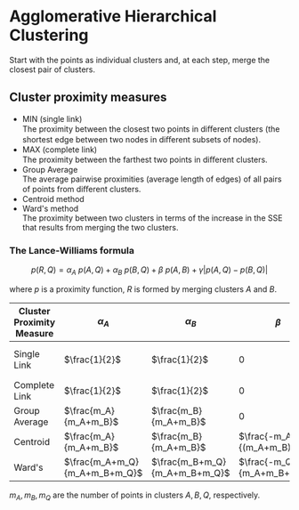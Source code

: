 # Agglomerative Hierarchical Clustering
Start with the points as individual clusters and, at each step, merge the closest pair of clusters.

## Cluster proximity measures
- MIN (single link)  
  The proximity between the closest two points in diﬀerent clusters (the shortest edge between two nodes in diﬀerent subsets of nodes).
- MAX (complete link)  
  The proximity between the farthest two points in diﬀerent clusters.
- Group Average  
  The average pairwise proximities (average length of edges) of all pairs of points from diﬀerent clusters.
- Centroid method
- Ward's method  
  The proximity between two clusters in terms of the increase in the SSE that results from merging the two clusters.

### The Lance-Williams formula
$$p(R,Q)=\alpha_A\ p(A,Q) + \alpha_B\ p(B,Q) + \beta\ p(A,B) + \gamma |p(A,Q)-p(B,Q)|$$

where $p$ is a proximity function, $R$ is formed by merging clusters $A$ and $B$.

Cluster Proximity Measure | $\alpha_A$ | $\alpha_B$ | $\beta$ | $\gamma$
--- | --- | --- | --- | ---
Single Link | $\frac{1}{2}$ | $\frac{1}{2}$ | $0$ | $-\frac{1}{2}$
Complete Link | $\frac{1}{2}$ | $\frac{1}{2}$ | $0$ | $\frac{1}{2}$
Group Average | $\frac{m_A}{m_A+m_B}$ | $\frac{m_B}{m_A+m_B}$ | $0$ | $0$
Centroid | $\frac{m_A}{m_A+m_B}$ | $\frac{m_B}{m_A+m_B}$ | $\frac{-m_Am_B}{(m_A+m_B)^2}$ | $0$
Ward's | $\frac{m_A+m_Q}{m_A+m_B+m_Q}$ | $\frac{m_B+m_Q}{m_A+m_B+m_Q}$ | $\frac{-m_Q}{m_A+m_B+m_Q}$ | $0$

$m_A,m_B,m_Q$ are the number of points in clusters $A,B,Q$, respectively.